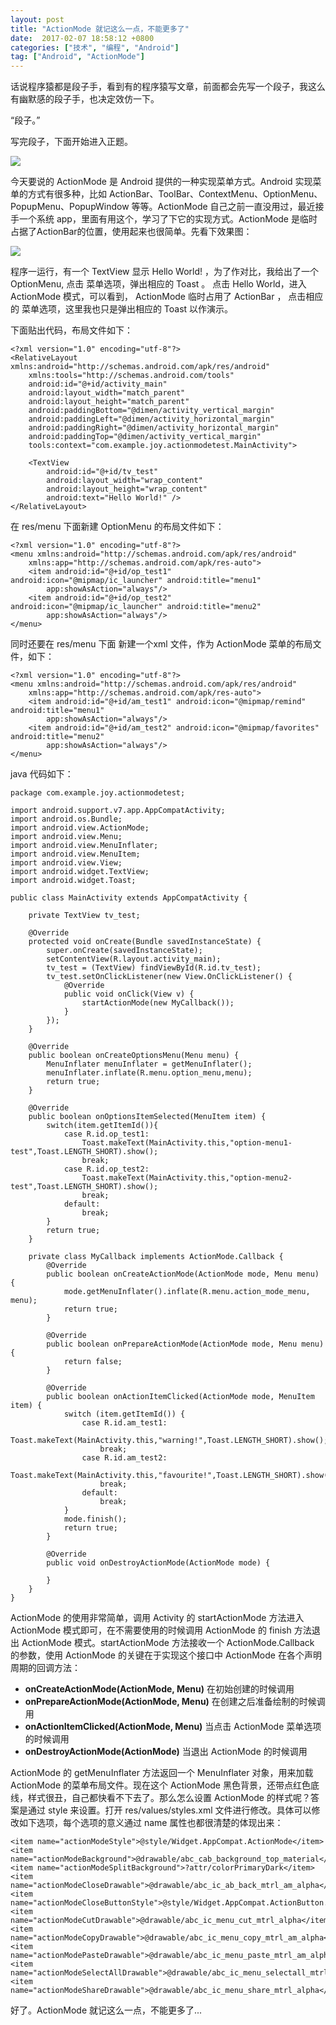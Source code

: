 ```yaml
---
layout: post
title: "ActionMode 就记这么一点，不能更多了"
date:  2017-02-07 18:58:12 +0800
categories: ["技术", "编程", "Android"]
tag: ["Android", "ActionMode"]
---
```


话说程序猿都是段子手，看到有的程序猿写文章，前面都会先写一个段子，我这么有幽默感的段子手，也决定效仿一下。

“段子。”　　

写完段子，下面开始进入正题。

![](/assets/images/技术/编程/Android/ActionMode%20就记这么一点，不能更多了/pic1.jpg)

今天要说的 ActionMode 是 Android 提供的一种实现菜单方式。Android 实现菜单的方式有很多种，比如 ActionBar、ToolBar、ContextMenu、OptionMenu、PopupMenu、PopupWindow 等等。ActionMode 自己之前一直没用过，最近接手一个系统 app，里面有用这个，学习了下它的实现方式。ActionMode 是临时占据了ActionBar的位置，使用起来也很简单。先看下效果图：

![](/assets/images/技术/编程/Android/ActionMode%20就记这么一点，不能更多了/pic2.gif)

程序一运行，有一个 TextView 显示 Hello World! ，为了作对比，我给出了一个 OptionMenu, 点击 菜单选项，弹出相应的 Toast 。 点击 Hello World，进入 ActionMode 模式，可以看到， ActionMode 临时占用了 ActionBar ， 点击相应的 菜单选项，这里我也只是弹出相应的 Toast 以作演示。

下面贴出代码，布局文件如下：

```
<?xml version="1.0" encoding="utf-8"?>
<RelativeLayout xmlns:android="http://schemas.android.com/apk/res/android"
    xmlns:tools="http://schemas.android.com/tools"
    android:id="@+id/activity_main"
    android:layout_width="match_parent"
    android:layout_height="match_parent"
    android:paddingBottom="@dimen/activity_vertical_margin"
    android:paddingLeft="@dimen/activity_horizontal_margin"
    android:paddingRight="@dimen/activity_horizontal_margin"
    android:paddingTop="@dimen/activity_vertical_margin"
    tools:context="com.example.joy.actionmodetest.MainActivity">

    <TextView
        android:id="@+id/tv_test"
        android:layout_width="wrap_content"
        android:layout_height="wrap_content"
        android:text="Hello World!" />
</RelativeLayout>
```

在 res/menu 下面新建 OptionMenu 的布局文件如下：

```
<?xml version="1.0" encoding="utf-8"?>
<menu xmlns:android="http://schemas.android.com/apk/res/android"
    xmlns:app="http://schemas.android.com/apk/res-auto">
    <item android:id="@+id/op_test1" android:icon="@mipmap/ic_launcher" android:title="menu1"
        app:showAsAction="always"/>
    <item android:id="@+id/op_test2" android:icon="@mipmap/ic_launcher" android:title="menu2"
        app:showAsAction="always"/>
</menu>
```

同时还要在 res/menu 下面 新建一个xml 文件，作为 ActionMode 菜单的布局文件，如下：

```
<?xml version="1.0" encoding="utf-8"?>
<menu xmlns:android="http://schemas.android.com/apk/res/android"
    xmlns:app="http://schemas.android.com/apk/res-auto">
    <item android:id="@+id/am_test1" android:icon="@mipmap/remind" android:title="menu1"
        app:showAsAction="always"/>
    <item android:id="@+id/am_test2" android:icon="@mipmap/favorites" android:title="menu2"
        app:showAsAction="always"/>
</menu>
```

java 代码如下：

```
package com.example.joy.actionmodetest;

import android.support.v7.app.AppCompatActivity;
import android.os.Bundle;
import android.view.ActionMode;
import android.view.Menu;
import android.view.MenuInflater;
import android.view.MenuItem;
import android.view.View;
import android.widget.TextView;
import android.widget.Toast;

public class MainActivity extends AppCompatActivity {

    private TextView tv_test;

    @Override
    protected void onCreate(Bundle savedInstanceState) {
        super.onCreate(savedInstanceState);
        setContentView(R.layout.activity_main);
        tv_test = (TextView) findViewById(R.id.tv_test);
        tv_test.setOnClickListener(new View.OnClickListener() {
            @Override
            public void onClick(View v) {
                startActionMode(new MyCallback());
            }
        });
    }

    @Override
    public boolean onCreateOptionsMenu(Menu menu) {
        MenuInflater menuInflater = getMenuInflater();
        menuInflater.inflate(R.menu.option_menu,menu);
        return true;
    }

    @Override
    public boolean onOptionsItemSelected(MenuItem item) {
        switch(item.getItemId()){
            case R.id.op_test1:
                Toast.makeText(MainActivity.this,"option-menu1-test",Toast.LENGTH_SHORT).show();
                break;
            case R.id.op_test2:
                Toast.makeText(MainActivity.this,"option-menu2-test",Toast.LENGTH_SHORT).show();
                break;
            default:
                break;
        }
        return true;
    }

    private class MyCallback implements ActionMode.Callback {
        @Override
        public boolean onCreateActionMode(ActionMode mode, Menu menu) {
            mode.getMenuInflater().inflate(R.menu.action_mode_menu, menu);
            return true;
        }

        @Override
        public boolean onPrepareActionMode(ActionMode mode, Menu menu) {
            return false;
        }

        @Override
        public boolean onActionItemClicked(ActionMode mode, MenuItem item) {
            switch (item.getItemId()) {
                case R.id.am_test1:
                    Toast.makeText(MainActivity.this,"warning!",Toast.LENGTH_SHORT).show();
                    break;
                case R.id.am_test2:
                    Toast.makeText(MainActivity.this,"favourite!",Toast.LENGTH_SHORT).show();
                    break;
                default:
                    break;
            }
            mode.finish();
            return true;
        }

        @Override
        public void onDestroyActionMode(ActionMode mode) {

        }
    }
}
```

ActionMode 的使用非常简单，调用 Activity 的 startActionMode 方法进入 ActionMode 模式即可，在不需要使用的时候调用 ActionMode 的 finish 方法退出 ActionMode 模式。startActionMode 方法接收一个 ActionMode.Callback 的参数，使用 ActionMode 的关键在于实现这个接口中 ActionMode 在各个声明周期的回调方法：

- **onCreateActionMode(ActionMode, Menu)**
在初始创建的时候调用
- **onPrepareActionMode(ActionMode, Menu)**
在创建之后准备绘制的时候调用
- **onActionItemClicked(ActionMode, Menu)**
当点击 ActionMode 菜单选项的时候调用
- **onDestroyActionMode(ActionMode)**
当退出 ActionMode 的时候调用

ActionMode 的 getMenuInflater 方法返回一个 MenuInflater 对象，用来加载 ActionMode 的菜单布局文件。现在这个 ActionMode 黑色背景，还带点红色底线，样式很丑，自己都快看不下去了。那么怎么设置 ActionMode 的样式呢？答案是通过 style 来设置。打开 res/values/styles.xml 文件进行修改。具体可以修改如下选项，每个选项的意义通过 name 属性也都很清楚的体现出来：

```
<item name="actionModeStyle">@style/Widget.AppCompat.ActionMode</item>
<item name="actionModeBackground">@drawable/abc_cab_background_top_material</item>
<item name="actionModeSplitBackground">?attr/colorPrimaryDark</item>
<item name="actionModeCloseDrawable">@drawable/abc_ic_ab_back_mtrl_am_alpha</item>
<item name="actionModeCloseButtonStyle">@style/Widget.AppCompat.ActionButton.CloseMode</item>
<item name="actionModeCutDrawable">@drawable/abc_ic_menu_cut_mtrl_alpha</item>
<item name="actionModeCopyDrawable">@drawable/abc_ic_menu_copy_mtrl_am_alpha</item>
<item name="actionModePasteDrawable">@drawable/abc_ic_menu_paste_mtrl_am_alpha</item>
<item name="actionModeSelectAllDrawable">@drawable/abc_ic_menu_selectall_mtrl_alpha</item>
<item name="actionModeShareDrawable">@drawable/abc_ic_menu_share_mtrl_alpha</item>
```

好了。ActionMode 就记这么一点，不能更多了...